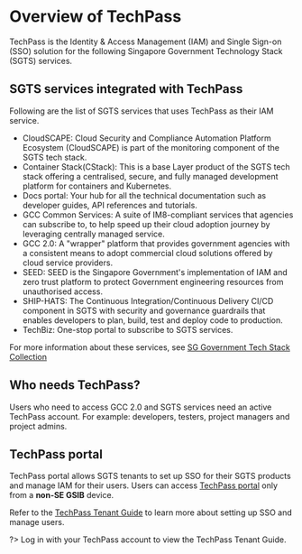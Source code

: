 # Overview of TechPass

TechPass is the Identity & Access Management (IAM) and Single Sign-on (SSO) solution for the following Singapore Government Technology Stack (SGTS) services.


## SGTS services integrated with TechPass

Following are the list of SGTS services that uses TechPass as their IAM service.

- CloudSCAPE: Cloud Security and Compliance Automation Platform Ecosystem (CloudSCAPE) is part of the monitoring component of the SGTS tech stack.
- Container Stack(CStack): This is a base Layer product of the SGTS tech stack offering a centralised, secure, and fully managed development platform for containers and Kubernetes.
- Docs portal: Your hub for all the technical documentation such as developer guides, API references and tutorials.
- GCC Common Services: A suite of IM8-compliant services that agencies can subscribe to, to help speed up their cloud adoption journey by leveraging centrally managed service.
- GCC 2.0: A "wrapper" platform that provides government agencies with a consistent means to adopt commercial cloud solutions offered by cloud service providers.
- SEED: SEED is the Singapore Government's implementation of IAM and zero trust platform to protect Government engineering resources from unauthorised access.
- SHIP-HATS: The Continuous Integration/Continuous Delivery CI/CD component in SGTS with security and governance guardrails that enables developers to plan, build, test and deploy code to production.
- TechBiz: One-stop portal to subscribe to SGTS services.

For more information about these services, see [SG Government Tech Stack Collection](https://www.developer.tech.gov.sg/products/collections/singapore-government-tech-stack/)

## Who needs TechPass?

Users who need to access GCC 2.0 and SGTS services need an active TechPass account. For example: developers, testers, project managers and project admins.

## TechPass portal

TechPass portal allows SGTS tenants to set up SSO for their SGTS products and manage IAM for their users. Users can access [TechPass portal](https://portal.techpass.gov.sg) only from a **non-SE GSIB** device.  

 Refer to the [TechPass Tenant Guide](https://docs.developer.tech.gov.sg/docs/techpass-tenant-guide/#/) to learn more about setting up SSO and manage users.

?> Log in with your TechPass account to view the TechPass Tenant Guide.

